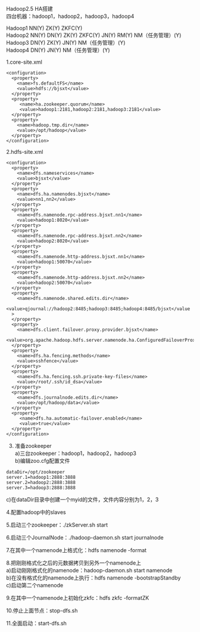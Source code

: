 Hadoop2.5 HA搭建<br>
四台机器：hadoop1，hadoop2，hadoop3，hadoop4<br>

Hadoop1	 NN(Y)          ZK(Y)   ZKFC(Y) <br>
Hadoop2	 NN(Y)	DN(Y)	  ZK(Y)	  ZKFC(Y)	  JN(Y)	  RM(Y)	  NM（任务管理）(Y)<br>
Hadoop3		      DN(Y)		ZK(Y)		          JN(Y)           NM（任务管理）(Y)<br>
Hadoop4		      DN(Y)		                  JN(Y)           NM（任务管理）(Y)<br>

1.core-site.xml <br>
```
<configuration>
  <property>
    <name>fs.defaultFS</name>
    <value>hdfs://bjsxt</value>
  </property>
  <property>
     <name>ha.zookeeper.quorum</name>
     <value>hadoop1:2181,hadoop2:2181,hadoop3:2181</value>
  </property>
  <property>
    <name>hadoop.tmp.dir</name>
    <value>/opt/hadoop</value>
  </property>
</configuration>
```

2.hdfs-site.xml
```
<configuration>
  <property>
    <name>dfs.nameservices</name>
    <value>bjsxt</value>
  </property>
  <property>
    <name>dfs.ha.namenodes.bjsxt</name>
    <value>nn1,nn2</value>
  </property>
  <property>
    <name>dfs.namenode.rpc-address.bjsxt.nn1</name>
    <value>hadoop1:8020</value>
  </property>
  <property>
    <name>dfs.namenode.rpc-address.bjsxt.nn2</name>
    <value>hadoop2:8020</value>
  </property>
  <property>
    <name>dfs.namenode.http-address.bjsxt.nn1</name>
    <value>hadoop1:50070</value>
  </property>
  <property>
    <name>dfs.namenode.http-address.bjsxt.nn2</name>
    <value>hadoop2:50070</value>
  </property>
  <property>
    <name>dfs.namenode.shared.edits.dir</name>
    <value>qjournal://hadoop2:8485;hadoop3:8485;hadoop4:8485/bjsxt</value
  >
  </property>
  <property>
    <name>dfs.client.failover.proxy.provider.bjsxt</name>
    <value>org.apache.hadoop.hdfs.server.namenode.ha.ConfiguredFailoverProxyProvider</value>
  </property>
  <property>
    <name>dfs.ha.fencing.methods</name>
    <value>sshfence</value>
  </property>
  <property>
    <name>dfs.ha.fencing.ssh.private-key-files</name>
    <value>/root/.ssh/id_dsa</value>
  </property>
  <property>
    <name>dfs.journalnode.edits.dir</name>
    <value>/opt/hadoop/data</value>
  </property>
  <property>
     <name>dfs.ha.automatic-failover.enabled</name>
     <value>true</value>
  </property>
</configuration>
```
3. 准备zookeeper<br>
a)三台zookeeper：hadoop1，hadoop2，hadoop3<br>
b)编辑zoo.cfg配置文件<br>
```
dataDir=/opt/zookeeper
server.1=hadoop1:2888:3888
server.2=hadoop2:2888:3888
server.3=hadoop3:2888:3888
```
c)在dataDir目录中创建一个myid的文件，文件内容分别为1，2，3<br>

4.配置hadoop中的slaves<br>

5.启动三个zookeeper：./zkServer.sh start<br>

6.启动三个JournalNode：./hadoop-daemon.sh start journalnode<br>

7.在其中一个namenode上格式化：hdfs namenode -format<br>

8.把刚刚格式化之后的元数据拷贝到另外一个namenode上<br>
a)启动刚刚格式化的namenode：hadoop-daemon.sh start namenode<br>
b)在没有格式化的namenode上执行：hdfs namenode -bootstrapStandby<br>
c)启动第二个namenode<br>

9.在其中一个namenode上初始化zkfc：hdfs zkfc -formatZK<br>

10.停止上面节点：stop-dfs.sh<br>

11.全面启动：start-dfs.sh<br>
